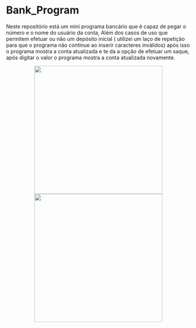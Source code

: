# Bank_Program

<p> Neste repositório está um mini programa bancário que é capaz de pegar o número e o nome do usuário da conta, Além dos casos de uso que permitem efetuar ou não um depósito inicial ( utilizei um laço de repetição para que o programa não continue ao inserir caracteres inválidos) após isso o programa mostra a conta atualizada e te da a opção de efetuar um saque, após digitar o valor o programa mostra a conta atualizada novamente. </p>

<p align="center">
  <a href="https://imgur.com/VUfS08W"><img src="https://i.imgur.com/VUfS08W.jpg" width="350" />
  <a href="https://imgur.com/dvKHUdg"><img src="https://i.imgur.com/dvKHUdg.png" width="350" /></a>
</p>
